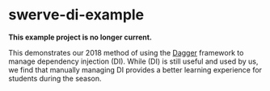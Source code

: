 # swerve-di-example

**This example project is no longer current.**

This demonstrates our 2018 method of using the [Dagger](https://google.github.io/dagger/) framework to manage dependency injection (DI).  While (DI) is still useful and used by us, we find that manually managing DI provides a better learning experience for students during the season.
